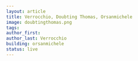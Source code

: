 ```yaml
---
layout: article
title: Verrocchio, Doubting Thomas, Orsanmichele
image: doubtingthomas.png
tags:
author_first: 
author_last: Verrocchio
building: orsanmichele
status: live
---
```

